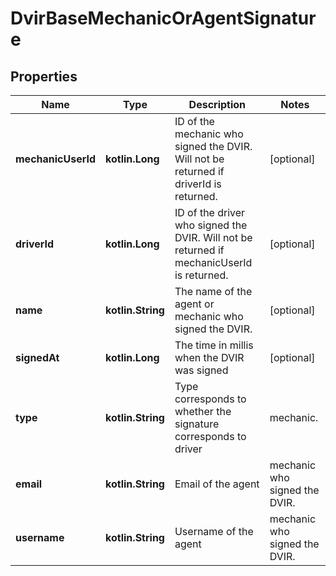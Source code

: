 
# DvirBaseMechanicOrAgentSignature

## Properties
Name | Type | Description | Notes
------------ | ------------- | ------------- | -------------
**mechanicUserId** | **kotlin.Long** | ID of the mechanic who signed the DVIR. Will not be returned if driverId is returned. |  [optional]
**driverId** | **kotlin.Long** | ID of the driver who signed the DVIR. Will not be returned if mechanicUserId is returned. |  [optional]
**name** | **kotlin.String** | The name of the agent or mechanic who signed the DVIR. |  [optional]
**signedAt** | **kotlin.Long** | The time in millis when the DVIR was signed |  [optional]
**type** | **kotlin.String** | Type corresponds to whether the signature corresponds to driver|mechanic. |  [optional]
**email** | **kotlin.String** | Email of the  agent|mechanic who signed the DVIR. |  [optional]
**username** | **kotlin.String** | Username of the  agent|mechanic who signed the DVIR. |  [optional]



